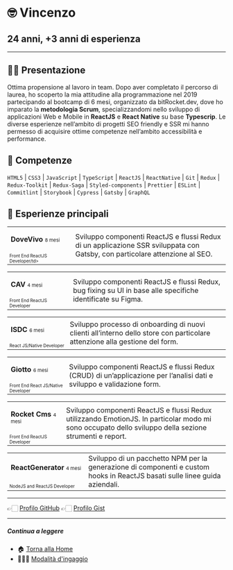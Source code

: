 # 🤓 Vincenzo

## 24 anni, +3 anni di esperienza

---

## 👋🏻 Presentazione

Ottima propensione al lavoro in team. Dopo aver completato il percorso di laurea, ho scoperto la mia attitudine alla programmazione nel 2019 partecipando al bootcamp di 6 mesi, organizzato da bitRocket.dev, dove ho imparato la **metodologia Scrum**, specializzandomi nello sviluppo di applicazioni Web e Mobile in **ReactJS** e **React Native** su base **Typescrip**. Le diverse esperienze nell’ambito di progetti SEO friendly e SSR mi hanno permesso di acquisire ottime competenze nell’ambito accessibilità e performance.

## 🚀 Competenze

`HTML5` | `CSS3` | `JavaScript` | `TypeScript` | `ReactJS` | `ReactNative` | `Git` | `Redux` | `Redux-Toolkit` | `Redux-Saga` | `Styled-components` | `Prettier` | `ESLint` | ` Commitlint` | `Storybook` | `Cypress` | `Gatsby` | `GraphQL`

## 👾 Esperienze principali

<table>
  <tr> <td style="
   column-width:280px"><p><span style="font-weight:bold">DoveVivo</span> <span style="font-size:11px">8 mesi</p></td><td rowspan="2"> Sviluppo componenti ReactJS e flussi Redux di un applicazione SSR sviluppata con Gatsby, con particolare attenzione al SEO.</td></tr>
  <tr><td style="font-size:10px">Front End ReactJS Developer/td></tr>
</table>

<table>
  <tr><td style="
   column-width:280px"><p><span style="font-weight:bold">CAV</span> <span style="font-size:11px">4 mesi</span></p></td><td rowspan="2"> Sviluppo componenti ReactJS e flussi Redux, bug fixing su UI in base alle specifiche identificate su Figma.</td></tr>
  <tr><td style="font-size:10px">Front End ReactJS Developer </td></tr>
</table>

<table>
  <tr><td style="
   column-width:280px"><p><span style="font-weight:bold">ISDC</span> <span style="font-size:11px">6 mesi</span></p></td><td rowspan="2"> Sviluppo processo di onboarding di nuovi clienti all’interno dello store con particolare attenzione alla gestione del form.</td></tr>
  <tr><td style="font-size:10px">React JS/Native Developer</td></tr>
</table>

<table>
  <tr><td style="
   column-width:280px"><p><span style="font-weight:bold">Giotto</span> <span style="font-size:11px">6 mesi</span></p></td><td rowspan="2"> Sviluppo componenti ReactJS e flussi Redux (CRUD) di un’applicazione per l’analisi dati e sviluppo e validazione form.</td></tr>
  <tr><td style="font-size:10px">Front End React JS/Native Developer</td></tr>
</table>

<table>
  <tr><td style="
   column-width:280px"><p><span style="font-weight:bold">Rocket Cms</span> <span style="font-size:11px">4 mesi</span></p></td><td rowspan="2"> Sviluppo componenti ReactJS e flussi Redux utilizzando EmotionJS. In particolar modo mi sono occupato dello sviluppo della sezione strumenti e report.</td></tr>
  <tr><td style="font-size:10px">Front End ReactJS Developer</td></tr>
</table>

<table>
  <tr><td style="
   column-width:280px"><p><span style="font-weight:bold">ReactGenerator</span> <span style="font-size:11px">4 mesi</span></p></td><td rowspan="2"> Sviluppo di un pacchetto NPM per la generazione di componenti e custom hooks in ReactJS basati sulle linee guida aziendali.</td></tr>
  <tr><td style="font-size:10px">NodeJS and ReactJS Developer</td></tr>
</table>

---

👉🏻 [Profilo GitHub](https://github.com/vincenzodesisto-bitrocketdev)
👉🏻 [Profilo Gist](https://gist.github.com/vincenzodesisto-bitrocketdev)

---

##### Continua a leggere

- 🏠 [Torna alla Home](https://github.com/bitRocket-dev)
- 👨🏻‍💻 [Modalità d'ingaggio](https://github.com/bitRocket-dev/.github/blob/main/pages/ABOUT.md)
